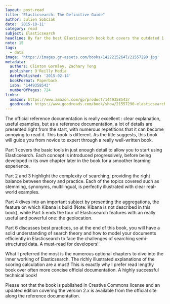 ```yaml
---
layout: post-read
title: "Elasticsearch: The Definitive Guide"
author: Julien Sobczak
date: '2015-10-11'
category: read
subject: Elasticsearch
headline: By far the best Elasticsearch book but covers the outdated 1.4 release
note: 15
tags:
  - data
image: 'https://images.gr-assets.com/books/1422215264l/21557290.jpg'
metadata:
  authors: Clinton Gormley, Zachary Tong
  publisher: O'Reilly Media
  datePublished: '2015-02-14'
  bookFormat: Paperback
  isbn: '1449358543'
  numberOfPages: 724
links:
  amazon: https://www.amazon.com/gp/product/1449358543/
  goodreads: https://www.goodreads.com/book/show/21557290-elasticsearch
---
```


The official reference documentation is really excellent : clear explanation, useful examples, but as a reference documentation, a lot of details are presented right from the start, with numerous repetitions that it can become annoying to read it. This book is different. As the title suggests, this book will guide you from novice to expert through a really well-written book.

Part 1 covers the basic tools in just enough detail to allow you to start using Elasticsearch. Each concept is introduced progressively, before being developed in its own chapter later in the book for a smoother learning experience.

Part 2 and 3 highlight the complexity of searching, providing the right balance between theory and practice. Each of the topics covered such as stemming, synonyms, multilingual, is perfectly illustrated with clear real-world examples.

Part 4 dives into an important subject by presenting the aggregations, the feature on which Kibana is build (Note: Kibana is not described in this book), while Part 5 ends the tour of Elasticsearch features with an really useful and powerful one: the geolocation.

Part 6 discusses best practices, so at the end of this book, you will have a solid understanding of search theory and how to model your documents efficiently in Elasticsearch to face the challenges of searching semi-structured data. A must-read for developers!

What I preferred the most is the numerous optional chapters to dive into the inner working of Elasticsearch. The richly illustrated explanations of the scoring calculation are a must! This is exactly why I prefer read lengthy book over often more concise official documentation. A highly successful technical book!

Please not that the book is published in Creative Commons license and an updated edition covering the version 2.x is available from the official site along the reference documentation.
